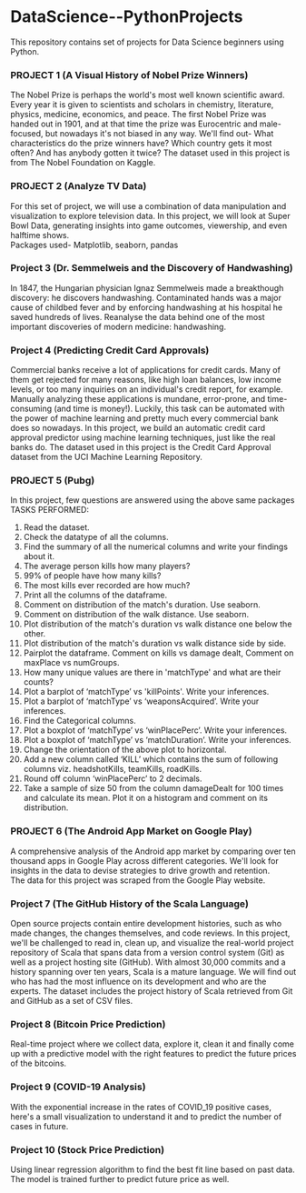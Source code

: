 # DataScience--PythonProjects
This repository contains set of projects for Data Science beginners using Python.

### PROJECT 1 (A Visual History of Nobel Prize Winners)
The Nobel Prize is perhaps the world's most well known scientific award. Every year it is given to scientists and scholars in chemistry, literature, physics, medicine, economics, and peace. The first Nobel Prize was handed out in 1901, and at that time the prize was Eurocentric and male-focused, but nowadays it's not biased in any way.
We'll find out- What characteristics do the prize winners have? Which country gets it most often? And has anybody gotten it twice? 
The dataset used in this project is from The Nobel Foundation on Kaggle.

### PROJECT 2 (Analyze TV Data)
For this set of project, we will use a combination of data manipulation and visualization to explore television data. In this project, we will look at Super Bowl Data, generating insights into game outcomes, viewership, and even halftime shows.  
Packages used- Matplotlib, seaborn, pandas

### Project 3 (Dr. Semmelweis and the Discovery of Handwashing)
In 1847, the Hungarian physician Ignaz Semmelweis made a breakthough discovery: he discovers handwashing. Contaminated hands was a major cause of childbed fever and by enforcing handwashing at his hospital he saved hundreds of lives.
Reanalyse the data behind one of the most important discoveries of modern medicine: handwashing.

### Project 4 (Predicting Credit Card Approvals)
Commercial banks receive a lot of applications for credit cards. Many of them get rejected for many reasons, like high loan balances, low income levels, or too many inquiries on an individual's credit report, for example. Manually analyzing these applications is mundane, error-prone, and time-consuming (and time is money!). Luckily, this task can be automated with the power of machine learning and pretty much every commercial bank does so nowadays. In this project, we build an automatic credit card approval predictor using machine learning techniques, just like the real banks do.
The dataset used in this project is the Credit Card Approval dataset from the UCI Machine Learning Repository.

### PROJECT 5 (Pubg)
In this project, few questions are answered using the above same packages  
TASKS PERFORMED:
1. Read the dataset.
2. Check the datatype of all the columns.
3. Find the summary of all the numerical columns and write your findings about it.
4. The average person kills how many players?
5. 99% of people have how many kills?
6. The most kills ever recorded are how much?
7. Print all the columns of the dataframe.
8. Comment on distribution of the match's duration. Use seaborn.
9. Comment on distribution of the walk distance. Use seaborn.
10. Plot distribution of the match's duration vs walk distance one below the other.
11. Plot distribution of the match's duration vs walk distance side by side.
12. Pairplot the dataframe. Comment on kills vs damage dealt, Comment on maxPlace vs numGroups.
13. How many unique values are there in 'matchType' and what are their counts?
14. Plot a barplot of ‘matchType’ vs 'killPoints'. Write your inferences.
15. Plot a barplot of ‘matchType’ vs ‘weaponsAcquired’. Write your inferences.
16. Find the Categorical columns.
17. Plot a boxplot of ‘matchType’ vs ‘winPlacePerc’. Write your inferences.
18. Plot a boxplot of ‘matchType’ vs ‘matchDuration’. Write your inferences.
19. Change the orientation of the above plot to horizontal.
20. Add a new column called ‘KILL’ which contains the sum of following columns viz. headshotKills, teamKills, roadKills.
21. Round off column ‘winPlacePerc’ to 2 decimals.
22. Take a sample of size 50 from the column damageDealt for 100 times and calculate its mean. Plot it on a histogram and comment on its distribution.

### PROJECT 6 (The Android App Market on Google Play)
A comprehensive analysis of the Android app market by comparing over ten thousand apps in Google Play across different categories. We'll look for insights in the data to devise strategies to drive growth and retention.  
The data for this project was scraped from the Google Play website.

### Project 7 (The GitHub History of the Scala Language)
Open source projects contain entire development histories, such as who made changes, the changes themselves, and code reviews. In this project, we'll be challenged to read in, clean up, and visualize the real-world project repository of Scala that spans data from a version control system (Git) as well as a project hosting site (GitHub). With almost 30,000 commits and a history spanning over ten years, Scala is a mature language. We will find out who has had the most influence on its development and who are the experts.
The dataset includes the project history of Scala retrieved from Git and GitHub as a set of CSV files.

### Project 8 (Bitcoin Price Prediction)
Real-time project where we collect data, explore it, clean it and finally come up with a predictive model with the right features to predict the future prices of the bitcoins.

### Project 9 (COVID-19 Analysis)
With the exponential increase in the rates of COVID_19 positive cases, here's a small visualization to understand it and to predict the number of cases in future.

### Project 10 (Stock Price Prediction)
Using linear regression algorithm to find the best fit line based on past data. The model is trained further to predict future price as well.
